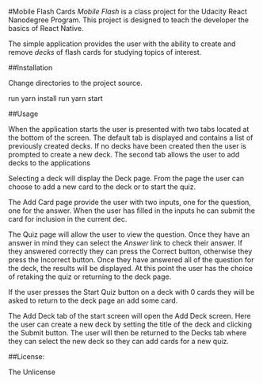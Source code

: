 #Mobile Flash Cards
*Mobile Flash* is a class project for the Udacity React Nanodegree Program. This project is designed to teach the developer the basics of React Native. 

The simple application provides the user with the ability to create and remove *decks* of flash cards for studying topics of interest.


##Installation

Change directories to the project source.


run yarn install
run yarn start


##Usage

When the application starts the user is presented with two tabs located at the bottom of the screen.  The default tab is displayed and contains a list of previously created decks.  If no decks have been created then the user is prompted to create a new deck. The second tab allows the user to add decks to the applications

Selecting a deck will display the Deck page.  From the page the user can choose to add a new card to the deck or to start the quiz.  

The Add Card page provide the user with two inputs, one for the question, one for the answer.  When the user has filled in the inputs he can submit the card for inclusion in the current dec.

The Quiz page will allow the user to view the question. Once they have an answer in mind they can select the *Answer* link to check their answer. If they answered correctly they can press the Correct button, otherwise they press the Incorrect button. Once they have answered all of the question for the deck, the results will be displayed.  At this point the user has the choice of retaking the quiz or returning to the deck page.

If the user presses the Start Quiz button on a deck with 0 cards they will be asked to return to the deck page an add some card.

The Add Deck tab of the start screen will open the Add Deck screen. Here the user can create a new deck by setting the title of the deck and clicking the Submit button.  The user will then be returned to the Decks tab where they can select the new deck so they can add cards for a new quiz.
 
##License: 

   The Unlicense
   